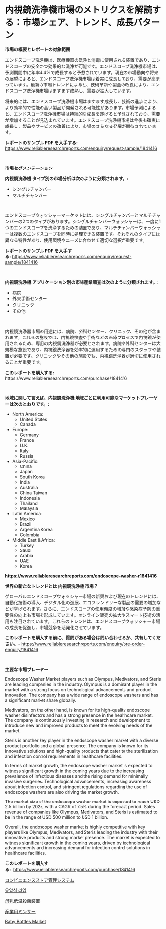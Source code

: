 <p><h1>内視鏡洗浄機市場のメトリクスを解読する：市場シェア、トレンド、成長パターン</h1></p><p><strong>市場の概要とレポートの対象範囲</strong></p>
<p><p>エンドスコープ洗浄機は、医療機器の洗浄と消毒に使用される装置であり、エンドスコープの安全かつ効果的な洗浄が可能です。エンドスコープ洗浄機市場は、予測期間中に年率4.4%で成長すると予想されています。現在の市場動向や将来の展望によると、エンドスコープ洗浄機市場は着実に成長しており、需要が高まっています。最新の市場トレンドによると、技術革新や製品の改良により、エンドスコープ洗浄機市場はますます成熟し、需要が拡大しています。</p><p>将来的には、エンドスコープ洗浄機市場はますます成長し、技術の進歩により、より効率的で性能の高い製品が開発される可能性があります。市場予測によると、エンドスコープ洗浄機市場は持続的な成長を遂げると予想されており、需要が増加することが見込まれています。エンドスコープ洗浄機市場は今後も確実に成長し、製品やサービスの改善により、市場のさらなる発展が期待されています。</p></p>
<p><strong>レポートのサンプル PDF を入手する:</strong> <a href="https://www.reliableresearchreports.com/enquiry/request-sample/1841416">https://www.reliableresearchreports.com/enquiry/request-sample/1841416</a></p>
<p>&nbsp;</p>
<p><strong>市場セグメンテーション</strong></p>
<p><strong>内視鏡洗浄機 タイプ別の市場分析は次のように分類されます。:</strong></p>
<p><ul><li>シングルチャンバー</li><li>マルチチャンバー</li></ul></p>
<p>&nbsp;</p>
<p><p>エンドスコープウォッシャーマーケットには、シングルチャンバーとマルチチャンバーの2つのタイプがあります。シングルチャンバーウォッシャーは、一度に1つのエンドスコープを洗浄するための装置であり、マルチチャンバーウォッシャーは複数のエンドスコープを同時に処理できる装置です。それぞれのタイプには異なる特性があり、使用環境やニーズに合わせて適切な選択が重要です。</p></p>
<p><strong>レポートのサンプル PDF を入手する:</strong>&nbsp;<a href="https://www.reliableresearchreports.com/enquiry/request-sample/1841416">https://www.reliableresearchreports.com/enquiry/request-sample/1841416</a></p>
<p>&nbsp;</p>
<p><strong> 内視鏡洗浄機 アプリケーション別の市場産業調査は次のように分類されます。:</strong></p>
<p><ul><li>病院</li><li>外来手術センター</li><li>クリニック</li><li>その他</li></ul></p>
<p>&nbsp;</p>
<p><p>内視鏡洗浄器市場の用途には、病院、外科センター、クリニック、その他が含まれます。これらの施設では、内視鏡検査や手術などの医療プロセスで内視鏡が使用されるため、専用の内視鏡洗浄器が必要とされます。病院や外科センターは大規模な施設であり、内視鏡洗浄器を効率的に運用するための専門のスタッフや装置が必要です。クリニックやその他の施設でも、内視鏡洗浄器が適切に使用されることが重要です。</p></p>
<p><strong>このレポートを購入する:</strong>&nbsp; <a href="https://www.reliableresearchreports.com/purchase/1841416">https://www.reliableresearchreports.com/purchase/1841416</a></p>
<p>&nbsp;</p>
<p><strong>地域に関して言えば、内視鏡洗浄機 地域ごとに利用可能なマーケットプレーヤーは次のとおりです。:</strong></p>
<p><ul>
    <li>
        North America:
        <ul>
            <li>United States</li>
            <li>Canada</li>
        </ul>
    </li>
    <li>
        Europe:
        <ul>
            <li>Germany</li>
            <li>France</li>
            <li>U.K.</li>
            <li>Italy</li>
            <li>Russia</li>
        </ul>
    </li>
    <li>
        Asia-Pacific:
        <ul>
            <li>China</li>
            <li>Japan</li>
            <li>South Korea</li>
            <li>India</li>
            <li>Australia</li>
            <li>China Taiwan</li>
            <li>Indonesia</li>
            <li>Thailand</li>
            <li>Malaysia</li>
        </ul>
    </li>
    <li>
        Latin America:
        <ul>
            <li>Mexico</li>
            <li>Brazil</li>
            <li>Argentina Korea</li>
            <li>Colombia</li>
        </ul>
    </li>
    <li>
        Middle East & Africa:
        <ul>
            <li>Turkey</li>
            <li>Saudi</li>
            <li>Arabia</li>
            <li>UAE</li>
            <li>Korea</li>
        </ul>
    </li>
    </ul></p>
<p><strong><a href="https://www.reliableresearchreports.com/endoscope-washer-r1841416">https://www.reliableresearchreports.com/endoscope-washer-r1841416</a></strong>&nbsp;</p>
<p><strong>世界の新たなトレンドとは 内視鏡洗浄機 市場？</strong></p>
<p><p>グローバルエンドスコープウォッシャー市場の新興および現在のトレンドには、自動化技術の導入、デジタル化の進展、エコフレンドリーな製品の需要の増加などが挙げられます。さらに、エンドスコープの使用頻度の増加や感染症予防の重要性の向上も市場を形成しています。オンライン販売の拡大やスマート技術の活用も注目されています。これらのトレンドは、エンドスコープウォッシャー市場の成長を促進し、市場競争を活発化させています。</p></p>
<p><strong>このレポートを購入する前に、質問がある場合は問い合わせるか、共有してください。</strong>- <a href="https://www.reliableresearchreports.com/enquiry/pre-order-enquiry/1841416">https://www.reliableresearchreports.com/enquiry/pre-order-enquiry/1841416</a></p>
<p>&nbsp;</p>
<p><strong>主要な市場プレーヤー</strong></p>
<p><p>Endoscope Washer Market players such as Olympus, Medivators, and Steris are leading companies in the industry. Olympus is a dominant player in the market with a strong focus on technological advancements and product innovation. The company has a wide range of endoscope washers and has a significant market share globally.</p><p>Medivators, on the other hand, is known for its high-quality endoscope washer disinfectors and has a strong presence in the healthcare market. The company is continuously investing in research and development to introduce new and improved products to meet the evolving needs of the market.</p><p>Steris is another key player in the endoscope washer market with a diverse product portfolio and a global presence. The company is known for its innovative solutions and high-quality products that cater to the sterilization and infection control requirements in healthcare facilities.</p><p>In terms of market growth, the endoscope washer market is expected to witness significant growth in the coming years due to the increasing prevalence of infectious diseases and the rising demand for minimally invasive surgeries. Technological advancements, increasing awareness about infection control, and stringent regulations regarding the use of endoscope washers are also driving the market growth.</p><p>The market size of the endoscope washer market is expected to reach USD 2.5 billion by 2025, with a CAGR of 7.5% during the forecast period. Sales revenue of companies like Olympus, Medivators, and Steris is estimated to be in the range of USD 500 million to USD 1 billion.</p><p>Overall, the endoscope washer market is highly competitive with key players like Olympus, Medivators, and Steris leading the industry with their innovative products and strong market presence. The market is expected to witness significant growth in the coming years, driven by technological advancements and increasing demand for infection control solutions in healthcare facilities.</p></p>
<p><strong>このレポートを購入する:</strong>&nbsp;&nbsp;<a href="https://www.reliableresearchreports.com/purchase/1841416">https://www.reliableresearchreports.com/purchase/1841416</a></p>
<p><p><a href="https://github.com/zoetazuur/Market-Research-Report-List-1/blob/main/934254125571.md">コンビニエンスストア管理システム</a></p><p><a href="https://medium.com/@douglasvasquez626/%EC%88%98%EC%9D%B5%ED%95%9C-%EC%88%98%EC%9D%B5%EC%84%B1%EC%9D%98-%ED%81%AC%EA%B8%B0%EB%8A%94-%EA%B8%80%EB%A1%9C%EB%B2%8C-%EC%82%B0%EC%97%85%EC%97%90%EC%84%9C-%EC%B5%9C%EA%B3%A0%EC%9D%98-%EB%A7%88%EC%BC%80%ED%8C%85-%EC%B1%84%EB%84%90%EC%9D%84-%EB%93%9C%EB%9F%AC%EB%83%85%EB%8B%88%EB%8B%A4-c968e7795833">유압식 라임</a></p><p><a href="https://medium.com/@amberchain86/%E4%B9%B3%E6%B1%81%E6%AE%BA%E8%8F%8C%E5%99%A8%E3%81%AE%E5%B8%82%E5%A0%B4%E5%B1%95%E6%9C%9B-%E6%A5%AD%E7%95%8C%E6%A6%82%E8%A6%81%E3%81%A8%E4%BA%88%E6%B8%AC-2024%E5%B9%B4%E3%81%8B%E3%82%892031%E5%B9%B4-6e08d9a419dc">母乳低温殺菌装置</a></p><p><a href="https://medium.com/@aidalakin1973/%E8%A3%BD%E5%93%81%E3%83%9E%E3%83%BC%E3%82%B1%E3%83%83%E3%83%88%E3%82%92%E5%88%86%E6%9E%90%E3%81%99%E3%82%8B-%E3%82%B0%E3%83%AD%E3%83%BC%E3%83%90%E3%83%AB%E7%94%A3%E6%A5%AD%E3%81%AE%E8%A6%96%E7%82%B9%E3%81%A8%E4%BA%88%E6%B8%AC-2024%E5%B9%B4%E3%81%8B%E3%82%892031%E5%B9%B4%E3%81%BE%E3%81%A7-d96422b17c51">産業用ミンサー</a></p><p><a href="https://www.linkedin.com/pulse/baby-bottles-market-share-evolution-growth-trends-2024-wzlee?trackingId=nak%2BkGiWro93drOt19WLMQ%3D%3D">Baby Bottles Market</a></p></p>